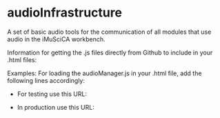 # audioInfrastructure
A set of basic audio tools for the communication of all modules that use audio in the iMuSciCA workbench.

Information for getting the .js files directly from Github to include in your .html files:

Examples:
For loading the audioManager.js in your .html file, add the following lines accordingly:
- For testing use this URL:
<script src="https://rawgit.com/imuscica/audioInfrastructure/master/audioManager.js"></script>
- In production use this URL:
<script src="https://cdn.rawgit.com/imuscica/audioInfrastructure/master/audioManager.js"></script>

